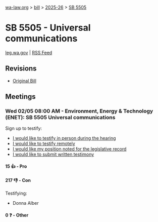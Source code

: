 [wa-law.org](/) > [bill](/bill/) > [2025-26](/bill/2025-26/) > [SB 5505](/bill/2025-26/sb/5505/)

# SB 5505 - Universal communications
[leg.wa.gov](https://app.leg.wa.gov/billsummary?BillNumber=5505&Year=2025&Initiative=false) | [RSS Feed](./rss.xml)

## Revisions
* [Original Bill](1/)

## Meetings
### Wed 02/05 08:00 AM - Environment, Energy & Technology (ENET): SB 5505 Universal communications
Sign up to testify:
* [I would like to testify in person during the hearing](https://app.leg.wa.gov/csi/Testifier/Add?chamber=House&mId=32642&aId=162450&caId=25238&tId=1)
* [I would like to testify remotely](https://app.leg.wa.gov/csi/Testifier/Add?chamber=House&mId=32642&aId=162450&caId=25238&tId=2)
* [I would like my position noted for the legislative record](https://app.leg.wa.gov/csi/Testifier/Add?chamber=House&mId=32642&aId=162450&caId=25238&tId=3)
* [I would like to submit written testimony](https://app.leg.wa.gov/csi/Testifier/Add?chamber=House&mId=32642&aId=162450&caId=25238&tId=4)

#### 15 👍 - Pro

#### 217 👎 - Con
Testifying:
* Donna Alber

#### 0 ❓ - Other
